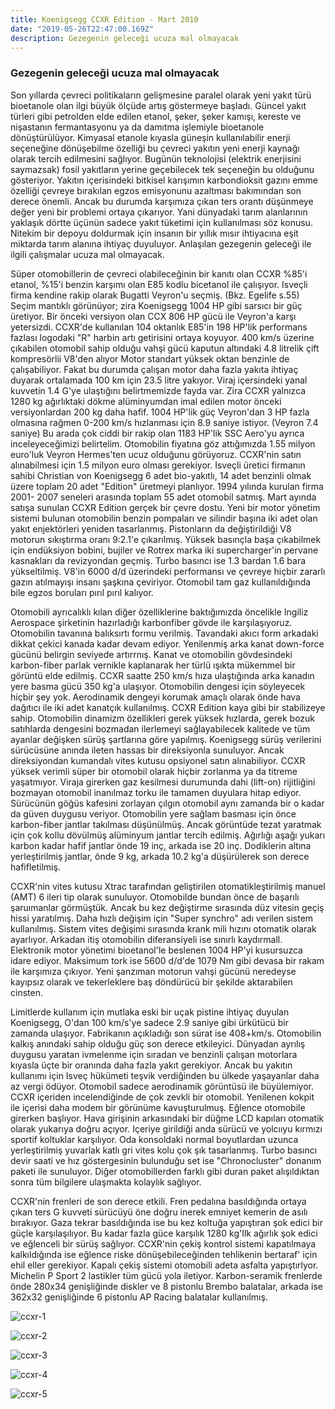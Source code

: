 ```yaml
---
title: Koenigsegg CCXR Edition - Mart 2010
date: "2019-05-26T22:47:00.169Z"
description: Gezegenin geleceği ucuza mal olmayacak
---
```


### Gezegenin geleceği ucuza mal olmayacak

Son yıllarda çevreci politikaların gelişmesine paralel olarak yeni yakıt türü bioetanole olan ilgi büyük ölçüde artış göstermeye başladı. Güncel yakıt türleri gibi petrolden elde edilen etanol, şeker, şeker kamışı, kereste ve nişastanın fermantasyonu ya da damıtma işlemiyle bioetanole dönüştürülüyor. Kimyasal etanole kıyasla güneşin kullanılabilir enerji seçeneğine dönüşebilme özelliği bu çevreci yakıtın yeni enerji kaynağı olarak tercih edilmesini sağlıyor. Bugünün teknolojisi (elektrik enerjisini saymazsak) fosil yakıtların yerine geçebilecek tek seçeneğin bu olduğunu gösteriyor. Yakıtın içerisindeki bitkisel karışımın karbondioksit gazını emme özelliği çevreye bırakılan egzos emisyonunu azaltması bakımından son derece önemli. Ancak bu durumda karşımıza çıkan ters orantı düşünmeye değer yeni bir problemi ortaya çıkarıyor. Yani dünyadaki tarım alanlarının yaklaşık dörtte üçünün sadece yakıt tüketimi için kullanılması söz konusu. Nitekim bir depoyu doldurmak için insanın bir yıllık mısır ihtiyacına eşit miktarda tarım alanına ihtiyaç duyuluyor. Anlaşılan gezegenin geleceği ile ilgili çalışmalar ucuza mal olmayacak.

Süper otomobillerin de çevreci olabileceğinin bir kanıtı olan CCXR %85'i etanol, %15'i benzin karşımı olan E85 kodlu bicetanol ile çalışıyor. Isveçli firma kendine rakip olarak Bugatti Veyron'u seçmiş. (Bkz. Egelife s.55) Seçim mantıklı görünüyor; zira Koenigsegg 1004 HP gibi sarsıcı bir güç üretiyor. Bir önceki versiyon olan CCX 806 HP gücü ile Veyron'a karşı yetersizdi. CCXR'de kullanılan 104 oktanlık E85'in 198 HP'lik performans fazlası logodaki "R" harbin artı getirisini ortaya koyuyor. 400 km/s üzerine çıkabilen otomobil sahip olduğu vahşi gücü kaputun altındaki 4.8 litrelik çift kompresörlii V8'den alıyor Motor standart yüksek oktan benzinle de çalışabiliyor. Fakat bu durumda çalışan motor daha fazla yakıta ihtiyaç duyarak ortalamada 100 km için 23.5 litre yakıyor. Viraj içersindeki yanal kuvvetin 1.4 G'ye ulaştığını belirtmemizde fayda var. Zira CCXR yalnızca 1280 kg ağırlıktaki dökme alüminyumdan imal edilen motor önceki versiyonlardan 200 kg daha hafif. 1004 HP'lik güç Veyron'dan 3 HP fazla olmasına rağmen 0-200 km/s hızlanması için 8.9 saniye istiyor. (Veyron 7.4 saniye) Bu arada çok ciddi bir rakip olan 1183 HP'lik SSC Aero'yu ayrıca inceleyeceğimizi belirtelim. Otomobilin fiyatına göz attığımızda 1.55 milyon euro'luk Veyron Hermes'ten ucuz olduğunu görüyoruz. CCXR'nin satın alınabilmesi için 1.5 milyon euro olması gerekiyor. Isveçli üretici firmanın sahibi Christian von Koenigsegg 6 adet bio-yakıtlı, 14 adet benzinli olmak üzere toplam 20 adet "Edition" üretmeyi planlıyor. 1994 yılında kurulan firma 2001- 2007 seneleri arasında toplam 55 adet otomobil satmış. Mart ayında satışa sunulan CCXR Edition gerçek bir çevre dostu. Yeni bir motor yönetim sistemi bulunan otomobilin benzin pompaları ve silindir başına iki adet olan yakıt enjektörleri yeniden tasarlanmış. Pistonların da değiştirildiği V8 motorun sıkıştırma oranı 9:2.1'e çıkarılmış. Yüksek basınçla başa çıkabilmek için endüksiyon bobini, bujiler ve Rotrex marka iki supercharger'in pervane kasnakları da revizyondan geçmiş. Turbo basıncı ise 1.3 bardan 1.6 bara yükseltilmiş. V8'in 6000 d/d üzerindeki performansı ve çevreye hiçbir zararlı gazın atılmayışı insanı şaşkına çeviriyor. Otomobil tam gaz kullanıldığında bile egzos boruları pırıl pırıl kalıyor.

Otomobili ayrıcalıklı kılan diğer özelliklerine baktığımızda öncelikle Ingiliz Aerospace şirketinin hazırladığı karbonfiber gövde ile karşılaşıyoruz. Otomobilin tavanına balıksırtı formu verilmiş. Tavandaki akıcı form arkadaki dikkat çekici kanada kadar devam ediyor. Yenilenmiş arka kanat down-force gücünü belirgin seviyede artırrnış. Kanat ve otomobilin gövdesindeki karbon-fiber parlak vernikle kaplanarak her türlü ışıkta mükemmel bir görüntü elde edilmiş. CCXR saatte 250 km/s hıza ulaştığında arka kanadın yere basma gücü 350 kg'a ulaşıyor. Otomobilin dengesi için söyleyecek hiçbir şey yok. Aerodinamik dengeyi korumak amaçlı olarak önde hava dağıtıcı ile iki adet kanatçık kullanılmış. CCXR Edition kaya gibi bir stabilizeye sahip. Otomobilin dinamizm özellikleri gerek yüksek hızlarda, gerek bozuk satıhlarda dengesini bozmadan ilerlemeyi sağlayabilecek kalitede ve tüm ayanlar değişken sürüş şartlarına göre yapılmış. Koenigsegg sürüş verilerini sürücüsüne anında ileten hassas bir direksiyonla sunuluyor. Ancak direksiyondan kumandalı vites kutusu opsiyonel satın alınabiliyor. CCXR yüksek verimli süper bir otomobil olarak hiçbir zorlanma ya da titreme yaşatmıyor. Viraja girerken gaz kesilmesi durumunda dahi (lift-on) rijitliğini bozmayan otomobil inanılmaz torku ile tamamen duyulara hitap ediyor. Sürücünün göğüs kafesini zorlayan çılgın otomobil aynı zamanda bir o kadar da güven duygusu veriyor. Otomobilin yere sağlam basması için önce karbon-fiber jantlar takılması düşünülmüş. Ancak görüntüde tezat yaratmak için çok kollu dövülmüş alüminyum jantlar tercih edilmiş. Ağırlığı aşağı yukarı karbon kadar hafif jantlar önde 19 inç, arkada ise 20 inç. Dodiklerin altına yerleştirilmiş jantlar, önde 9 kg, arkada 10.2 kg'a düşürülerek son derece hafifletilmiş.

CCXR'nin vites kutusu Xtrac tarafından geliştirilen otomatikleştirilmiş manuel (AMT) 6 ileri tip olarak sunuluyor. Otomobilde bundan önce de başarılı şaruımanlar görmüştük. Ancak bu kez değiştirme sırasında düz vitesin geçiş hissi yaratılmış. Daha hızlı değişim için "Super synchro" adı verilen sistem kullanılmış. Sistem vites değişimi sırasında krank mili hızını otomatik olarak ayarlıyor. Arkadan itiş otomobilin diferansiyeli ise sınırlı kaydırmall. Elektronik motor yönetimi bioetanol'le beslenen 1004 HP'yi kusursuzca idare ediyor. Maksimum tork ise 5600 d/d'de 1079 Nm gibi devasa bir rakam ile karşımıza çıkıyor. Yeni şanzıman motorun vahşi gücünü neredeyse kayıpsız olarak ve tekerleklere baş döndürücü bir şekilde aktarabilen cinsten.

Limitlerde kullanım için mutlaka eski bir uçak pistine ihtiyaç duyulan Koenigsegg, O'dan 100 km/s'ye sadece 2.9 saniye gibi ürkütücü bir zamanda ulaşıyor. Fabrikanın açıkladığı son sürat ise 408+km/s. Otomobilin kalkış anındaki sahip olduğu güç son derece etkileyici. Dünyadan ayrılış duygusu yaratan ivmelenme için sıradan ve benzinli çalışan motorlara kıyasla üçte bir oranında daha fazla yakıt gerekiyor. Ancak bu yakıtın kullanımı için Isveç hükümeti teşvik verdiğinden bu ülkede yaşayanlar daha az vergi ödüyor. Otomobil sadece aerodinamik görüntüsü ile büyülemiyor. CCXR içeriden incelendiğinde de çok zevkli bir otomobil. Yenilenen kokpit ile içerisi daha modem bir görünüme kavuşturulmuş. Eğlence otomobile girerken başlıyor. Hava girişinin arkasındaki bir düğme LCD kapıları otomatik olarak yukarıya doğru açıyor. Içeriye girildiği anda sürücü ve yolcııyu kırmızı sportif koltuklar karşılıyor. Oda konsoldaki normal boyutlardan uzunca yerleştirilmiş yuvarlak katlı gri vites kolu çok şık tasarlanmış. Turbo basıncı devir saati ve hız göstergesinin bulunduğu set ise "Chronocluster" donanım paketi ile sunuluyor. Diğer otomobillerden farklı gibi duran paket alışıldıktan sonra tüm bilgilere ulaşmakta kolaylık sağlıyor.

CCXR'nin frenleri de son derece etkili. Fren pedalına basıldığında ortaya çıkan ters G kuvveti sürücüyü öne doğru inerek emniyet kemerin de asılı bırakıyor. Gaza tekrar basıldığında ise bu kez koltuğa yapıştıran şok edici bir güçle karşılaşılıyor. Bu kadar fazla güce karşılık 1280 kg'Ilk ağırlık şok edici ve eğlenceli bir sürüş sağlıyor. CCXR'nin çekiş kontrol sistemi kapatılmaya kalkıldığında ise eğlence riske dönüşebileceğinden tehlikenin bertaraf' için ehil eller gerekiyor. Kapalı çekiş sistemi otomobili adeta asfalta yapıştırlyor. Michelin P Sport 2 lastikler tüm gücü yola iletiyor. Karbon-seramik frenlerde önde 280x34 genişliğinde diskler ve 8 pistonlu Brembo balatalar, arkada ise 362x32 genişliğinde 6 pistonlu AP Racing balatalar kullanılmış.

![ccxr-1](./ccxr-1.jpg)

![ccxr-2](./ccxr-2.jpg)

![ccxr-3](./ccxr-3.jpg)

![ccxr-4](./ccxr-4.jpg)

![ccxr-5](./ccxr-5.jpg)
